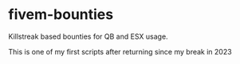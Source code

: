 # fivem-bounties
Killstreak based bounties for QB and ESX usage.

This is one of my first scripts after returning since my break in 2023
